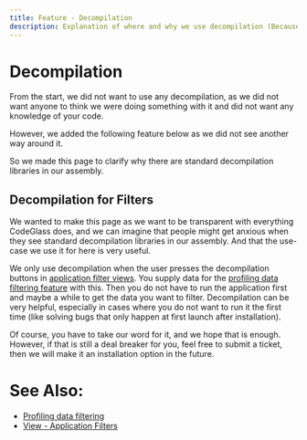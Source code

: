 ```yaml
---
title: Feature - Decompilation
description: Explanation of where and why we use decompilation (Because that can be scary, right?)
---
```


# Decompilation
From the start, we did not want to use any decompilation, as we did not want anyone to think we were doing something with it and did not want any knowledge of your code.

However, we added the following feature below as we did not see another way around it.

So we made this page to clarify why there are standard decompilation libraries in our assembly.

## Decompilation for Filters
We wanted to make this page as we want to be transparent with everything CodeGlass does, and we can imagine that people might get anxious when they see standard decompilation libraries in our assembly.
And that the use-case we use it for here is very useful.

We only use decompilation when the user presses the decompilation buttons in [application filter views](../views/ApplicationSettingsWindow/ApplicationFilters.md#decompilation). You supply data for the [profiling data filtering feature](ProfilingDataFiltering.md) with this.
Then you do not have to run the application first and maybe a while to get the data you want to filter.
Decompilation can be very helpful, especially in cases where you do not want to run it the first time (like solving bugs that only happen at first launch after installation).


Of course, you have to take our word for it, and we hope that is enough. However, if that is still a deal breaker for you, feel free to submit a ticket, then we will make it an installation option in the future.
 


# See Also:
- [Profiling data filtering](ProfilingDataFiltering.md)
- [View - Application Filters](../views/ApplicationSettingsWindow/ApplicationFilters.md)


